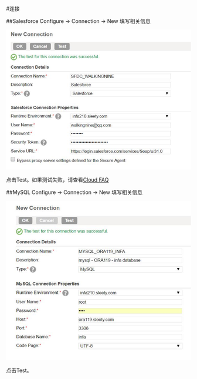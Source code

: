 #连接

##Salesforce
Configure -> Connection -> New 填写相关信息

![SFDC Connection](SFDC_Connection_successful.jpg)

点击Test。如果测试失败，请查看[Cloud FAQ](../../FAQ/CLOUD/README.md)


##MySQL
Configure -> Connection -> New 填写相关信息

![MySQL Connection](MYSQL_Connection_successful.jpg)

点击Test。